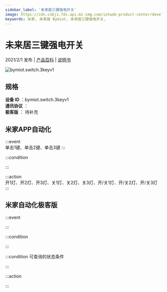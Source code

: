 ```yaml
---
sidebar_label: '未来居三键强电开关'
image: https://cdn.cnbj1.fds.api.mi-img.com/iotweb-product-center/developer_1630911898082CNlZtRfH.png?GalaxyAccessKeyId=AKVGLQWBOVIRQ3XLEW&Expires=9223372036854775807&Signature=cdESLurE1ibgWiBe7uXlweyT8ig=
keywords: 米家, 未来居 Bymiot, 未来居三键强电开关, 
---
```

# 未来居三键强电开关

2021/2/1 发布 | [产品百科](https://home.mi.com/webapp/content/baike/product/index.html?model=bymiot.switch.3keyv1/) | [说明书](https://home.mi.com/views/introduction.html?model=bymiot.switch.3keyv1&region=cn)

![bymiot.switch.3keyv1](https://cdn.cnbj1.fds.api.mi-img.com/iotweb-product-center/developer_1630911898082CNlZtRfH.png?GalaxyAccessKeyId=AKVGLQWBOVIRQ3XLEW&Expires=9223372036854775807&Signature=cdESLurE1ibgWiBe7uXlweyT8ig=)

## 规格  
> 
**设备 ID** ：bymiot.switch.3keyv1  
**通讯协议** ：  
**极客版**  ： 待补充 


## 米家APP自动化  

:::event  
单击1键、单击2键、单击3键
:::

:::condition  

:::

:::action   
开1灯、开2灯、开3灯、关1灯、关2灯、关3灯、开/关1灯、开/关2灯、开/关3灯
:::

## 米家自动化极客版  

:::event  

:::

:::condition  

:::

:::condition 可查询的状态条件  

:::

:::action  

:::

        
